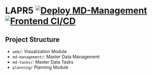 # LAPR5 [![Deploy MD-Management](https://github.com/miseEnPlace-i/lapr5/actions/workflows/md-management.yml/badge.svg)](https://github.com/miseEnPlace-i/lapr5/actions/workflows/md-management.yml) [![Frontend CI/CD](https://github.com/miseEnPlace-i/lapr5/actions/workflows/frontend.yml/badge.svg)](https://github.com/miseEnPlace-i/lapr5/actions/workflows/frontend.yml)

## Project Structure

- `web/`: Visualization Module
- `md-management/`: Master Data Management
- `md-tasks/`: Master Data Tasks
- `planning/` Planning Module
